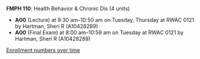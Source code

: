 **FMPH 110**: Health Behavior & Chronic Dis (4 units)

- **A00** (Lecture) at 9:30 am–10:50 am on Tuesday, Thursday at RWAC 0121 by Hartman, Sheri R (A10428289)
- **A00** (Final Exam) at 8:00 am–10:59 am on Tuesday at RWAC 0121 by Hartman, Sheri R (A10428289)

[Enrollment numbers over time](./FMPH110.tsv)
